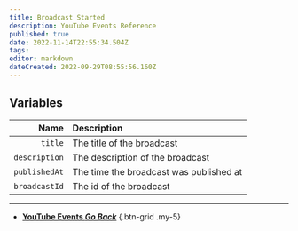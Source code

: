 ```yaml
---
title: Broadcast Started
description: YouTube Events Reference
published: true
date: 2022-11-14T22:55:34.504Z
tags: 
editor: markdown
dateCreated: 2022-09-29T08:55:56.160Z
---
```


## Variables
Name | Description
----:|:------------
`title` | The title of the broadcast
`description` | The description of the broadcast
`publishedAt` | The time the broadcast was published at
`broadcastId` | The id of the broadcast

---

- [<i class="mdi mdi-chevron-left"></i>**YouTube Events *Go Back***](/en/Platforms/YouTube/Events)
{.btn-grid .my-5}